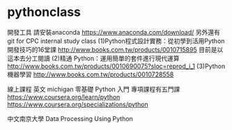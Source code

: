 # pythonclass
開發工具
請安裝anaconda
https://www.anaconda.com/download/
另外還有git
for CPC internal study class
(1)Python程式設計實務：從初學到活用Python開發技巧的16堂課
http://www.books.com.tw/products/0010715895
目前是以這本去分工閱讀
(2)精通 Python：運用簡單的套件進行現代運算
http://www.books.com.tw/products/0010690075?sloc=reprod_i_1
(3)Python機器學習
http://www.books.com.tw/products/0010728558

線上課程
英文 michigan
零基礎 Python 入門 專項課程有五門課
https://www.coursera.org/learn/python
https://www.coursera.org/specializations/python

中文南京大學
Data Processing Using Python
